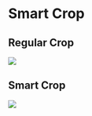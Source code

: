 # Smart Crop

## Regular Crop
![](https://media.giphy.com/media/39xHudBEcusHJp4TYj/giphy.gif)

## Smart Crop
![](https://media.giphy.com/media/7SQDK1xY8QAmfxQ5EX/giphy.gif)